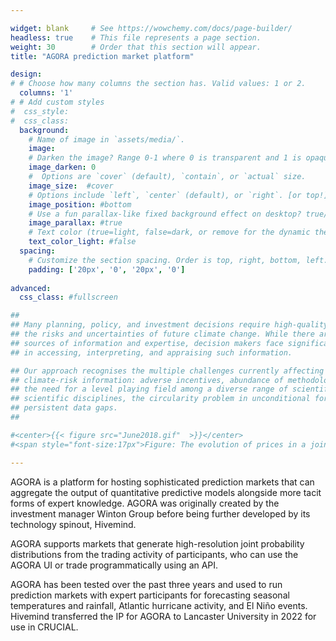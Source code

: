 ```yaml
---

widget: blank     # See https://wowchemy.com/docs/page-builder/
headless: true    # This file represents a page section.
weight: 30        # Order that this section will appear.
title: "AGORA prediction market platform"

design:
# # Choose how many columns the section has. Valid values: 1 or 2.
  columns: '1'
# # Add custom styles
#  css_style:
#  css_class:
  background:
    # Name of image in `assets/media/`.
    image: 
    # Darken the image? Range 0-1 where 0 is transparent and 1 is opaque.
    image_darken: 0
    #  Options are `cover` (default), `contain`, or `actual` size.
    image_size:  #cover
    # Options include `left`, `center` (default), or `right`. [or top!]
    image_position: #bottom
    # Use a fun parallax-like fixed background effect on desktop? true/false
    image_parallax: #true
    # Text color (true=light, false=dark, or remove for the dynamic theme color).
    text_color_light: #false
  spacing:
    # Customize the section spacing. Order is top, right, bottom, left.
    padding: ['20px', '0', '20px', '0']
    
advanced:    
  css_class: #fullscreen 

##
## Many planning, policy, and investment decisions require high-quality information on 
## the risks and uncertainties of future climate change. While there are many relevant 
## sources of information and expertise, decision makers face significant difficulties 
## in accessing, interpreting, and appraising such information.

## Our approach recognises the multiple challenges currently affecting the provision of 
## climate-risk information: adverse incentives, abundance of methodological choice, 
## the need for a level playing field among a diverse range of scientific and social-
## scientific disciplines, the circularity problem in unconditional forecasts, and 
## persistent data gaps. 
##

#<center>{{< figure src="June2018.gif"  >}}</center>
#<span style="font-size:17px">Figure: The evolution of prices in a joint-outcome market for UK monthly temperature and rainfall for June 2018. The participants were 24 teams from British universities. The black dots show the values of temperature and rainfall for previous Junes and the blue cross shows the actual value for June 2018.</span>

---
```



AGORA is a platform for hosting sophisticated prediction markets that can aggregate the output of quantitative predictive models alongside more tacit forms of expert knowledge. AGORA was originally created by the investment manager Winton Group before being further developed by its technology spinout, Hivemind. 

AGORA supports markets that generate high-resolution joint probability distributions from the trading activity of participants, who can use the AGORA UI or trade programmatically using an API.

AGORA has been tested over the past three years and used to run prediction markets with expert participants for forecasting seasonal temperatures and rainfall, Atlantic hurricane activity, and El Niño events. 
Hivemind transferred the IP for AGORA to Lancaster University in 2022 for use in CRUCIAL.



<br>

